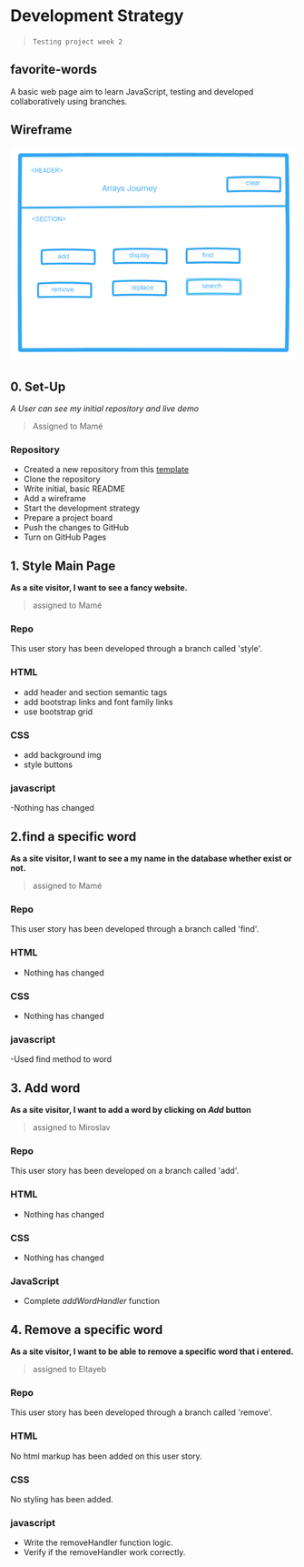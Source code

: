 # Development Strategy

> `Testing project week 2`

## favorite-words

A basic web page aim to learn JavaScript, testing and developed collaboratively using branches.

## Wireframe

![wireframe](./img/wireframe.png)

## 0. Set-Up

_A User can see my initial repository and live demo_

> Assigned to Mamé

### Repository

- Created a new repository from this [template](https://github.com/HackYourFutureBelgium/favorite-words)
- Clone the repository
- Write initial, basic README
- Add a wireframe
- Start the development strategy
- Prepare a project board
- Push the changes to GitHub
- Turn on GitHub Pages

## 1. Style Main Page

**As a site visitor, I want to see a fancy website.**

> assigned to Mamé

### Repo

This user story has been developed through a branch called 'style'.

### HTML

- add header and section semantic tags
- add bootstrap links and font family links
- use bootstrap grid

### CSS

- add background img
- style buttons

### javascript

-Nothing has changed

## 2.find a specific word

**As a site visitor, I want to see a my name in the database whether exist or not.**

> assigned to Mamé

### Repo

This user story has been developed through a branch called 'find'.

### HTML

- Nothing has changed

### CSS

- Nothing has changed

### javascript

-Used find method to word

## 3. Add word

**As a site visitor, I want to add a word by clicking on _Add_ button**

> assigned to Miroslav

### Repo

This user story has been developed on a branch called 'add'.

### HTML

- Nothing has changed

### CSS

- Nothing has changed

### JavaScript

- Complete _addWordHandler_ function

## 4. Remove a specific word

**As a site visitor, I want to be able to remove a specific word that i entered.**

> assigned to Eltayeb

### Repo

This user story has been developed through a branch called 'remove'.

### HTML

No html markup has been added on this user story.

### CSS

No styling has been added.

### javascript

- Write the removeHandler function logic.
- Verify if the removeHandler work correctly.

